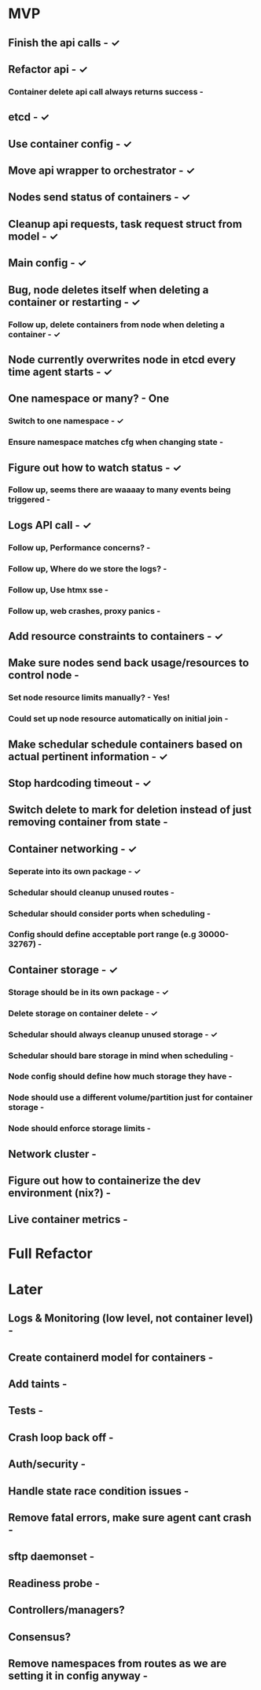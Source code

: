 # MVP

## Finish the api calls - ✓

## Refactor api - ✓
### Container delete api call always returns success -

## etcd - ✓

## Use container config - ✓

## Move api wrapper to orchestrator - ✓

## Nodes send status of containers - ✓

## Cleanup api requests, task request struct from model - ✓

## Main config - ✓

## Bug, node deletes itself when deleting a container or restarting -  ✓
### Follow up, delete containers from node when deleting a container - ✓

## Node currently overwrites node in etcd every time agent starts - ✓

## One namespace or many? - One
### Switch to one namespace - ✓
### Ensure namespace matches cfg when changing state -

## Figure out how to watch status -  ✓
### Follow up, seems there are waaaay to many events being triggered - 

## Logs API call - ✓
### Follow up, Performance concerns? -
### Follow up, Where do we store the logs? -
### Follow up, Use htmx sse -
### Follow up, web crashes, proxy panics -

## Add resource constraints to containers - ✓

## Make sure nodes send back usage/resources to control node -
### Set node resource limits manually? - Yes!
### Could set up node resource automatically on initial join - 

## Make schedular schedule containers based on actual pertinent information - ✓

## Stop hardcoding timeout - ✓

## Switch delete to mark for deletion instead of just removing container from state -

## Container networking -  ✓
### Seperate into its own package - ✓
### Schedular should cleanup unused routes - 
### Schedular should consider ports when scheduling - 
### Config should define acceptable port range (e.g 30000-32767) -

## Container storage - ✓
### Storage should be in its own package - ✓
### Delete storage on container delete - ✓
### Schedular should always cleanup unused storage - ✓
### Schedular should bare storage in mind when scheduling -
### Node config should define how much storage they have -
### Node should use a different volume/partition just for container storage -
### Node should enforce storage limits - 

## Network cluster -

## Figure out how to containerize the dev environment (nix?) - 

## Live container metrics - 

# Full Refactor

# Later

## Logs & Monitoring (low level, not container level) -

## Create containerd model for containers -

## Add taints -

## Tests - 

## Crash loop back off -

## Auth/security -

## Handle state race condition issues - 

## Remove fatal errors, make sure agent cant crash -

## sftp daemonset -

## Readiness probe -

## Controllers/managers?
## Consensus?

## Remove namespaces from routes as we are setting it in config anyway - 
